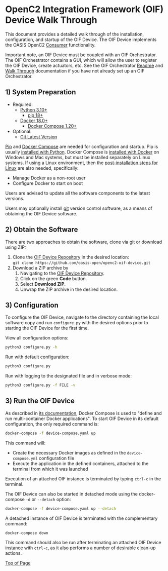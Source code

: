 # OpenC2 Integration Framework (OIF) Device Walk Through

This document provides a detailed walk through of the installation, configuration, and startup of the OIF
Device. The OIF Device implements the OASIS OpenC2
[Consumer](https://docs.oasis-open.org/openc2/oc2ls/v1.0/cs02/oc2ls-v1.0-cs02.html#16-overview) functionality.

Important note, an OIF Device must be coupled with an OIF Orchestrator.  The OIF Orchestrator contains a GUI, 
which will allow the user to register the OIF Device, create actuators, etc.   See the OIF Orchestrator 
[Readme](https://github.com/oasis-open/openc2-oif-orchestrator) and 
[Walk Through](https://github.com/oasis-open/openc2-oif-orchestrator/blob/master/docs/WalkThrough.md) documentation 
if you have not already set up an OIF Orchestrator.   

## 1) System Preparation
 - Required:  
   - [Python 3.10+](https://www.python.org/)
     - [pip 18+](https://pip.pypa.io/en/stable/)
   - [Docker 18.0+](https://www.docker.com/)
     - [Docker Compose 1.20+](https://docs.docker.com/compose/)
 - Optional: 
   - [Git Latest Version](https://git-scm.com/)

[Pip](https://pip.pypa.io/en/stable/) and [Docker
Compose](https://docs.docker.com/compose/)
are needed for configuration and startup.  Pip is usually [installed with
Python](https://pip.pypa.io/en/stable/installing/). Docker Compose is [installed with
Docker](https://docs.docker.com/compose/install/) on Windows
and Mac systems, but must be installed separately on Linux
systems.  If using a Linux environment, then the [post-installation steps for
Linux](https://docs.docker.com/engine/install/linux-postinstall/) are also needed,
specifically:

 * Manage Docker as a non-root user
 * Configure Docker to start on boot

Users are advised to update all the software components to the latest versions.

Users may optionally install [git](https://git-scm.com/) version control software, as a means of obtaining the OIF
Device software.

## 2) Obtain the Software

There are two approaches to obtain the software, clone via git or download using ZIP:
 1. Clone the [OIF Device Repository](https://github.com/oasis-open/openc2-oif-device) in the desired location:<br>
    `git clone https://github.com/oasis-open/openc2-oif-device.git`
 1. Download a ZIP archive by 
    1. Navigating to the [OIF Device Repository](https://github.com/oasis-open/openc2-oif-device).
	1. Click on the green **Code** button.
	1. Select **Download ZIP**.
	1. Unwrap the ZIP archive in the desired location.

## 3) Configuration 

To configure the OIF Device, navigate to the directory containing the local software copy 
and run `configure.py` with the desired options prior to starting the OIF Device for the first time.

View all configuration options:
```bash 
python3 configure.py -h
```

Run with default configuration:
```bash 
python3 configure.py
```

Run with logging to the designated file and in verbose mode:
```bash 
python3 configure.py -f FILE -v
```

## 3) Run the OIF Device

As described in [its documentation](https://docs.docker.com/compose/), Docker Compose is used to 
"define and run multi-container Docker applications". To start OIF Device in its default
configuration, the only required command is:

```bash
docker-compose -f device-compose.yaml up
```

This command will:
 - Create the necessary Docker images as defined in the `device-compose.yml` configuration file
 - Execute the application in the defined containers, attached to the terminal from which it was launched  

Execution of an attached OIF instance is terminated by typing `ctrl-c` in the terminal.

The OIF Device can also be started in detached mode using the docker-compose `-d` or `--detach` option:

```bash
docker-compose -f device-compose.yaml up --detach
```

A detached instance of OIF Device is terminated with the complementary command:

```bash
docker-compose down
```

This command should also be run after terminating an attached OIF Device instance with `ctrl-c`, 
as it also performs a number of desirable clean-up actions.

[Top of Page](#OpenC2-Integration-Framework-(OIF)-Device-Walk-Through)